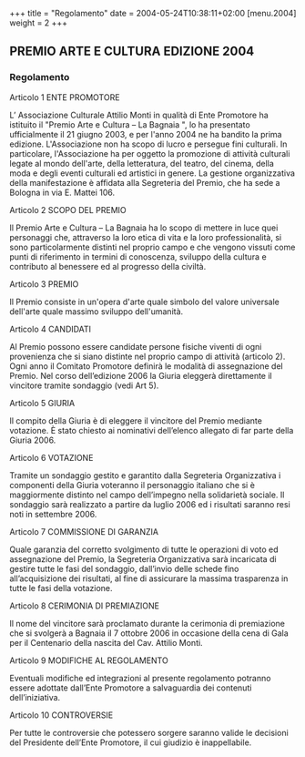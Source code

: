 +++
title = "Regolamento"
date = 2004-05-24T10:38:11+02:00
[menu.2004]
weight = 2
+++
## PREMIO ARTE E CULTURA EDIZIONE 2004

### Regolamento

Articolo 1
ENTE PROMOTORE

L’ Associazione Culturale Attilio Monti in qualità di Ente Promotore ha istituito il "Premio Arte e Cultura – La Bagnaia ", lo ha presentato ufficialmente il 21 giugno 2003, e per l'anno 2004 ne ha bandito la prima edizione.
L'Associazione non ha scopo di lucro e persegue fini culturali. In particolare, l'Associazione ha per oggetto la promozione di attività culturali legate al mondo dell'arte, della letteratura, del teatro, del cinema, della moda e degli eventi culturali ed artistici in genere.
La gestione organizzativa della manifestazione è affidata alla Segreteria del Premio, che ha sede a Bologna in via E. Mattei 106.

Articolo 2
SCOPO DEL PREMIO

Il Premio Arte e Cultura – La Bagnaia ha lo scopo di mettere in luce quei personaggi che, attraverso la loro etica di vita e la loro professionalità, si sono particolarmente distinti nel proprio campo e che vengono vissuti come punti di riferimento in termini di conoscenza, sviluppo della cultura e contributo al benessere ed al progresso della civiltà.

Articolo 3
PREMIO

Il Premio consiste in un'opera d'arte quale simbolo del valore universale dell'arte quale massimo sviluppo dell'umanità.

Articolo 4
CANDIDATI

Al Premio possono essere candidate persone fisiche viventi di ogni provenienza che si siano distinte nel proprio campo di attività (articolo 2).
Ogni anno il Comitato Promotore definirà le modalità di assegnazione del Premio.
Nel corso dell’edizione 2006 la Giuria eleggerà direttamente il vincitore tramite sondaggio (vedi Art 5).

Articolo 5
GIURIA

Il compito della Giuria è di eleggere il vincitore del Premio mediante votazione. È stato chiesto ai nominativi dell’elenco allegato di far parte della Giuria 2006.

Articolo 6
VOTAZIONE

Tramite un sondaggio gestito e garantito dalla Segreteria Organizzativa i componenti della Giuria voteranno il personaggio italiano che si è maggiormente distinto nel campo dell’impegno nella solidarietà sociale.
Il sondaggio sarà realizzato a partire da luglio 2006 ed i risultati saranno resi noti in settembre 2006.

Articolo 7
COMMISSIONE DI GARANZIA

Quale garanzia del corretto svolgimento di tutte le operazioni di voto ed assegnazione del Premio, la Segreteria Organizzativa sarà incaricata di gestire tutte le fasi del sondaggio, dall’invio delle schede fino all’acquisizione dei risultati, al fine di assicurare la massima trasparenza in tutte le fasi della votazione.

Articolo 8
CERIMONIA DI PREMIAZIONE

Il nome del vincitore sarà proclamato durante la cerimonia di premiazione che si svolgerà a Bagnaia il 7 ottobre 2006 in occasione della cena di Gala per il Centenario della nascita del Cav. Attilio Monti.

Articolo 9
MODIFICHE AL REGOLAMENTO

Eventuali modifiche ed integrazioni al presente regolamento potranno essere adottate dall’Ente Promotore a salvaguardia dei contenuti dell’iniziativa.

Articolo 10
CONTROVERSIE

Per tutte le controversie che potessero sorgere saranno valide le decisioni del Presidente dell’Ente Promotore, il cui giudizio è inappellabile.
